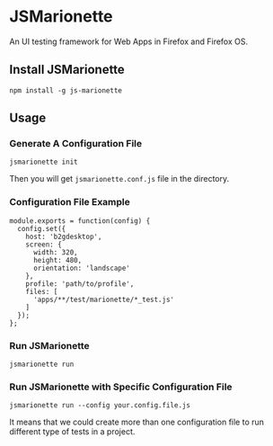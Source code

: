 # JSMarionette
An UI testing framework for Web Apps in Firefox and Firefox OS.

## Install JSMarionette
```
npm install -g js-marionette
```

## Usage

### Generate A Configuration File
```
jsmarionette init
```
Then you will get `jsmarionette.conf.js` file in the directory.

### Configuration File Example
```
module.exports = function(config) {
  config.set({
    host: 'b2gdesktop',
    screen: {
      width: 320,
      height: 480,
      orientation: 'landscape'
    },
    profile: 'path/to/profile',
    files: [
      'apps/**/test/marionette/*_test.js'
    ]
  });
};
```

### Run JSMarionette
```
jsmarionette run
```

### Run JSMarionette with Specific Configuration File
```
jsmarionette run --config your.config.file.js
```
It means that we could create more than one configuration file to run different type of tests in a project.
